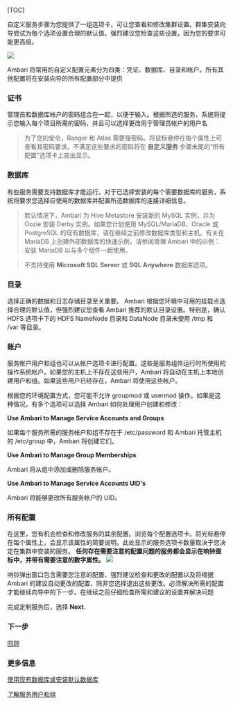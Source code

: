 [TOC]

自定义服务步骤为您提供了一组选项卡，可让您查看和修改集群设置。群集安装向导尝试为每个选项设置合理的默认值。强烈建议您检查这些设置，因为您的要求可能更高级。

![](https://cdn.north.devlive.org/images/2024/05/06/17149619321952.jpg)

Ambari 将常用的自定义配置元素分为四类：凭证、数据库、目录和帐户。所有其他配置将在安装向导的所有配置部分中提供

### 证书

管理员和数据库帐户的密码组合在一起，以便于输入。根据所选的服务，系统将提示您输入每个项目所需的密码，并且可以选择更改用于管理员帐户的用户名

> 为了您的安全，Ranger 和 Atlas 需要强密码。将鼠标悬停在每个属性上可查看其密码要求。不满足这些要求的密码将在 **自定义服务** 步骤末尾的“所有配置”选项卡上突出显示。

### 数据库

有些服务需要支持数据库才能运行。对于已选择安装的每个需要数据库的服务，系统将要求您选择应使用的数据库并配置所选数据库的连接详细信息。

> 默认情况下，Ambari 为 Hive Metastore 安装新的 MySQL 实例，并为 Oozie 安装 Derby 实例。如果您计划使用 MySQL/MariaDB、Oracle 或 PostgreSQL 的现有数据库，请在继续之前修改数据库类型和主机。有关在 MariaDB 上创建外部数据库的快速示例，请参阅管理 Ambari 中的示例：安装 MariaDB 以与多个组件一起使用。

> 不支持使用 **Microsoft SQL Server** 或 **SQL Anywhere** 数据库选项。

### 目录

选择正确的数据和日志存储目录至关重要。 Ambari 根据您环境中可用的挂载点选择合理的默认值，但强烈建议您查看 Ambari 推荐的默认目录设置。特别是，确认 HDFS 选项卡下的 HDFS NameNode 目录和 DataNode 目录未使用 /tmp 和 /var 等目录。

### 账户

服务帐户用户和组也可以从帐户选项卡进行配置。这些是服务组件运行时所使用的操作系统帐户。如果您的主机上不存在这些用户，Ambari 将自动在主机上本地创建用户和组。如果这些用户已经存在，Ambari 将使用这些帐户。

根据您的环境配置方式，您可能不允许 groupmod 或 usermod 操作。如果是这种情况，有多个选项可以选择 Ambari 如何处理用户创建和修改：

**Use Ambari to Manage Service Accounts and Groups**

如果每个服务所需的服务帐户和组不存在于 /etc/password 和 Ambari 托管主机的 /etc/group 中，Ambari 将创建它们。

**Use Ambari to Manage Group Memberships**

Ambari 将从组中添加或删除服务帐户。

**Use Ambari to Manage Service Accounts UID's**

Ambari 将能够更改所有服务帐户的 UID。

### 所有配置

在这里，您有机会检查和修改服务的其余配置。浏览每个配置选项卡。将光标悬停在每个属性上，会显示该属性的简要说明。此处显示的服务选项卡数量取决于您决定在集群中安装的服务。 **任何存在需要注意的配置问题的服务都会显示在响铃图标中，并带有需要注意的数字属性。**
![](https://cdn.north.devlive.org/images/2024/05/06/17149621733642.jpg)

响铃弹出窗口包含需要您注意的配置、强烈建议检查和更改的配置以及将根据 Ambari 的建议自动更改的配置，除非您选择退出这些更改。必须解决所需的配置才能继续向导中的下一步。在继续之前仔细检查所需和建议的设置并解决问题

完成定制服务后，选择 **Next**.

### 下一步 

[回顾]($Review)

### 更多信息

[使用现有数据库或安装默认数据库](https://docs.devlive.org/read/apache-ambari-en-administering-2.7.5.0/Using-An-Existing-Or-Installing-A-Default-Database)

[了解服务用户和组](https://docs.devlive.org/read/apache-ambari-en-administering-2.7.5.0/Understanding-Service-Users-And-Groups)
